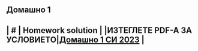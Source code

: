 ## Домашно 1
| # | Homework solution | 
|ИЗТЕГЛЕТЕ PDF-A ЗА УСЛОВИЕТО|[Домашно 1 СИ 2023](https://github.com/darimachine/OOP_FMI/blob/main/HomeWork_1/%D0%94%D0%BE%D0%BC%D0%B0%D1%88%D0%BD%D0%BE%201.pdf)   |
---
